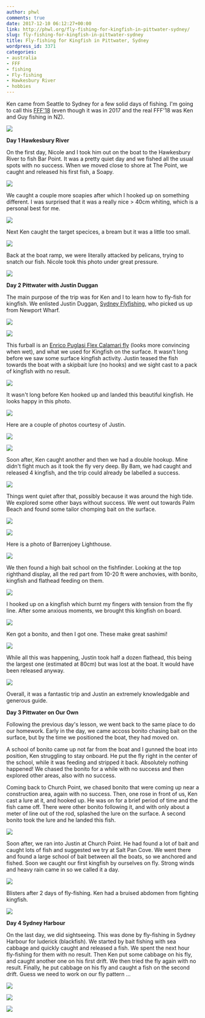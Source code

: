 ```yaml
---
author: phwl
comments: true
date: 2017-12-10 06:12:27+00:00
link: http://phwl.org/fly-fishing-for-kingfish-in-pittwater-sydney/
slug: fly-fishing-for-kingfish-in-pittwater-sydney
title: Fly-fishing for Kingfish in Pittwater, Sydney
wordpress_id: 3371
categories:
- australia
- FFF
- fishing
- Fly-fishing
- Hawkesbury River
- hobbies
---
```


Ken came from Seattle to Sydney for a few solid days of fishing. I'm going to call this [FFF'18](http://phwl.org/category/hobbies/fishing/fff/) (even though it was in 2017 and the real FFF'18 was Ken and Guy fishing in NZ).

[![](http://phwl.org/wp-content/uploads/2017/12/kingfish17-14.jpg)](http://phwl.org/wp-content/uploads/2017/12/kingfish17-14.jpg)

<!-- more -->

**Day 1 Hawkesbury River**

On the first day, Nicole and I took him out on the boat to the Hawkesbury River to fish Bar Point. It was a pretty quiet day and we fished all the usual spots with no success. When we moved close to shore at The Point, we caught and released his first fish, a Soapy.

[![](http://phwl.org/wp-content/uploads/2017/12/kingfish17-1.jpg)](http://phwl.org/wp-content/uploads/2017/12/kingfish17-1.jpg)

We caught a couple more soapies after which I hooked up on something different. I was surprised that it was a really nice > 40cm whiting, which is a personal best for me.

[![](http://phwl.org/wp-content/uploads/2017/12/kingfish17-2.jpg)](http://phwl.org/wp-content/uploads/2017/12/kingfish17-2.jpg)

Next Ken caught the target specices, a bream but it was a little too small.

[![](http://phwl.org/wp-content/uploads/2017/12/kingfish17-3.jpg)](http://phwl.org/wp-content/uploads/2017/12/kingfish17-3.jpg)

Back at the boat ramp, we were literally attacked by pelicans, trying to snatch our fish. Nicole took this photo under great pressure.

[![](http://phwl.org/wp-content/uploads/2017/12/kingfish17-4.jpg)](http://phwl.org/wp-content/uploads/2017/12/kingfish17-4.jpg)

**Day 2 Pittwater with Justin Duggan**

The main purpose of the trip was for Ken and I to learn how to fly-fish for kingfish. We enlisted Justin Duggan, [Sydney Flyfishing](http://sydneyflyfishing.com.au/), who picked us up from Newport Wharf.

[![](http://phwl.org/wp-content/uploads/2017/12/kingfish17-5.jpg)](http://phwl.org/wp-content/uploads/2017/12/kingfish17-5.jpg)

[![](http://phwl.org/wp-content/uploads/2017/12/kingfish17-6.jpg)](http://phwl.org/wp-content/uploads/2017/12/kingfish17-6.jpg)

This furball is an [Enrico Puglasi Flex Calamari fly](https://www.epflies.com/estore/ep-deals/173815) (looks more convincing when wet), and what we used for Kingfish on the surface. It wasn't long before we saw some surface kingfish activity. Justin teased the fish towards the boat with a skipbait lure (no hooks) and we sight cast to a pack of kingfish with no result.

[![](http://phwl.org/wp-content/uploads/2017/12/kingfish17-7.jpg)](http://phwl.org/wp-content/uploads/2017/12/kingfish17-7.jpg)

It wasn't long before Ken hooked up and landed this beautiful kingfish. He looks happy in this photo.

[![](http://phwl.org/wp-content/uploads/2017/12/kingfish17-9.jpg)](http://phwl.org/wp-content/uploads/2017/12/kingfish17-9.jpg)

Here are a couple of photos courtesy of Justin.

[![](http://phwl.org/wp-content/uploads/2017/12/IMG_5706.jpg)](http://phwl.org/wp-content/uploads/2017/12/IMG_5706.jpg)

[![](http://phwl.org/wp-content/uploads/2017/12/IMG_5717.jpg)](http://phwl.org/wp-content/uploads/2017/12/IMG_5717.jpg)

Soon after, Ken caught another and then we had a double hookup. Mine didn't fight much as it took the fly very deep. By 8am, we had caught and released 4 kingfish, and the trip could already be labelled a success.

[![](http://phwl.org/wp-content/uploads/2017/12/kingfish17-10.jpg)](http://phwl.org/wp-content/uploads/2017/12/kingfish17-10.jpg)

Things went quiet after that, possibly because it was around the high tide. We explored some other bays without success. We went out towards Palm Beach and found some tailor chomping bait on the surface.

[![](http://phwl.org/wp-content/uploads/2017/12/kingfish17-12.jpg)](http://phwl.org/wp-content/uploads/2017/12/kingfish17-12.jpg)

[![](http://phwl.org/wp-content/uploads/2017/12/kingfish17-11.jpg)](http://phwl.org/wp-content/uploads/2017/12/kingfish17-11.jpg)

Here is a photo of Barrenjoey Lighthouse.

[![](http://phwl.org/wp-content/uploads/2017/12/kingfish17-13.jpg)](http://phwl.org/wp-content/uploads/2017/12/kingfish17-13.jpg)

We then found a high bait school on the fishfinder. Looking at the top righthand display, all the red part from 10-20 ft were anchovies, with bonito, kingfish and flathead feeding on them.

[![](http://phwl.org/wp-content/uploads/2017/12/kingfish17-15.jpg)](http://phwl.org/wp-content/uploads/2017/12/kingfish17-15.jpg)

I hooked up on a kingfish which burnt my fingers with tension from the fly line. After some anxious moments, we brought this kingfish on board.

[![](http://phwl.org/wp-content/uploads/2017/12/kingfish17-14.jpg)](http://phwl.org/wp-content/uploads/2017/12/kingfish17-14.jpg)

Ken got a bonito, and then I got one. These make great sashimi!

[![](http://phwl.org/wp-content/uploads/2017/12/kingfish17-17.jpg)](http://phwl.org/wp-content/uploads/2017/12/kingfish17-17.jpg)

While all this was happening, Justin took half a dozen flathead, this being the largest one (estimated at 80cm) but was lost at the boat. It would have been released anyway.

[![](http://phwl.org/wp-content/uploads/2017/12/kingfish17-18.jpg)](http://phwl.org/wp-content/uploads/2017/12/kingfish17-18.jpg)

Overall, it was a fantastic trip and Justin an extremely knowledgable and generous guide.

**Day 3 Pittwater on Our Own**

Following the previous day's lesson, we went back to the same place to do our homework. Early in the day, we came accoss bonito chasing bait on the surface, but by the time we positioned the boat, they had moved on.

A school of bonito came up not far from the boat and I gunned the boat into position, Ken struggling to stay onboard. He put the fly right in the center of the school, while it was feeding and stripped it back. Absolutely nothing happened! We chased the bonito for a while with no success and then explored other areas, also with no success.

Coming back to Church Point, we chased bonito that were coming up near a construction area, again with no success. Then, one rose in front of us, Ken cast a lure at it, and hooked up. He was on for a brief period of time and the fish came off. There were other bonito following it, and with only about a meter of line out of the rod, splashed the lure on the surface. A second bonito took the lure and he landed this fish.

[![](http://phwl.org/wp-content/uploads/2017/12/kingfish17-20.jpg)](http://phwl.org/wp-content/uploads/2017/12/kingfish17-20.jpg)

Soon after, we ran into Justin at Church Point. He had found a lot of bait and caught lots of fish and suggested we try at Salt Pan Cove. We went there and found a large school of bait between all the boats, so we anchored and fished. Soon we caught our first kingfish by ourselves on fly. Strong winds and heavy rain came in so we called it a day.

[![](http://phwl.org/wp-content/uploads/2017/12/kingfish17-21.jpg)](http://phwl.org/wp-content/uploads/2017/12/kingfish17-21.jpg)

Blisters after 2 days of fly-fishing. Ken had a bruised abdomen from fighting kingfish.

[![](http://phwl.org/wp-content/uploads/2017/12/IMG_0460.jpg)](http://phwl.org/wp-content/uploads/2017/12/IMG_0460.jpg)

**Day 4 Sydney Harbour**

On the last day, we did sightseeing. This was done by fly-fishing in Sydney Harbour for luderick (blackfish). We started by bait fishing with sea cabbage and quickly caught and released a fish. We spent the next hour fly-fishing for them with no result. Then Ken put some cabbage on his fly, and caught another one on his first drift. We then tried the fly again with no result. Finally, he put cabbage on his fly and caught a fish on the second drift. Guess we need to work on our fly pattern ...

[![](http://phwl.org/wp-content/uploads/2017/12/kingfish17-22.jpg)](http://phwl.org/wp-content/uploads/2017/12/kingfish17-22.jpg)

[![](http://phwl.org/wp-content/uploads/2017/12/kingfish17-23-1.jpg)](http://phwl.org/wp-content/uploads/2017/12/kingfish17-23-1.jpg)

[![](http://phwl.org/wp-content/uploads/2017/12/kingfish17-24.jpg)](http://phwl.org/wp-content/uploads/2017/12/kingfish17-24.jpg)
